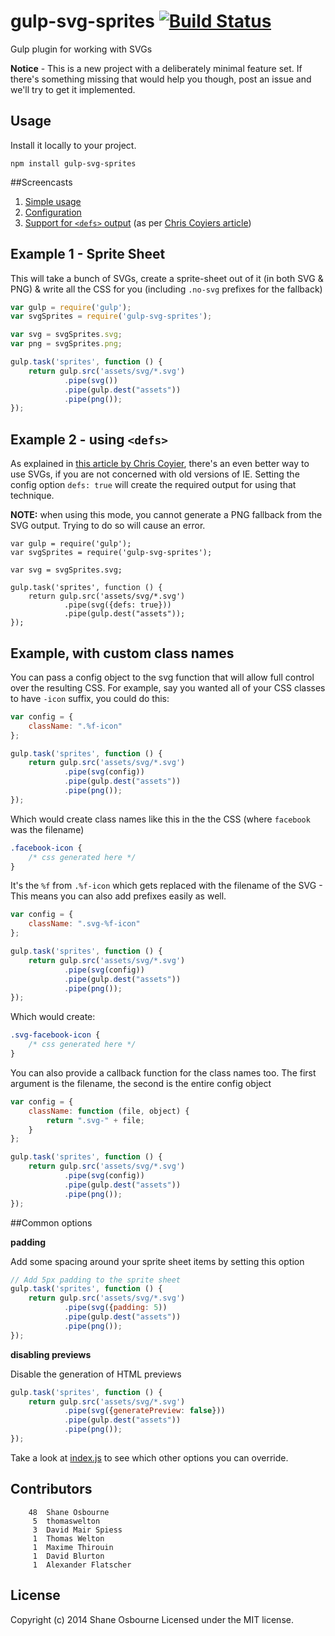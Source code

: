 # gulp-svg-sprites [![Build Status](https://travis-ci.org/shakyShane/gulp-svg-sprites.png?branch=master)](https://travis-ci.org/shakyShane/gulp-svg-sprites)

Gulp plugin for working with SVGs

**Notice** - This is a new project with a deliberately minimal feature set. If there's something missing that would help you though, post an issue
and we'll try to get it implemented.

## Usage
Install it locally to your project.

`npm install gulp-svg-sprites`

##Screencasts
1. [Simple usage](http://quick.as/ebeh4va)
2. [Configuration](http://quick.as/bdpiolw)
3. [Support for `<defs>` output](http://quick.as/3v0svmo) (as per [Chris Coyiers article](http://css-tricks.com/svg-sprites-use-better-icon-fonts/))

## Example 1 - Sprite Sheet
This will take a bunch of SVGs, create a sprite-sheet out of it (in both SVG & PNG) & write all the CSS for you (including `.no-svg` prefixes for the fallback)

```js
var gulp = require('gulp');
var svgSprites = require('gulp-svg-sprites');

var svg = svgSprites.svg;
var png = svgSprites.png;

gulp.task('sprites', function () {
    return gulp.src('assets/svg/*.svg')
            .pipe(svg())
            .pipe(gulp.dest("assets"))
            .pipe(png());
});
```

## Example 2 - using `<defs>`
As explained in [this article by Chris Coyier](http://css-tricks.com/svg-sprites-use-better-icon-fonts/), there's an even better way to use SVGs, if you are not concerned with old versions of IE.
Setting the config option `defs: true` will create the required output for using that technique.

**NOTE:** when using this mode, you cannot generate a PNG fallback from the SVG output. Trying to do so will cause an error.

```
var gulp = require('gulp');
var svgSprites = require('gulp-svg-sprites');

var svg = svgSprites.svg;

gulp.task('sprites', function () {
    return gulp.src('assets/svg/*.svg')
            .pipe(svg({defs: true}))
            .pipe(gulp.dest("assets"));
});
```


## Example, with custom class names

You can pass a config object to the svg function that will allow full control over the resulting CSS.
For example, say you wanted all of your CSS classes to have `-icon` suffix, you could do this:

```js
var config = {
    className: ".%f-icon"
};

gulp.task('sprites', function () {
    return gulp.src('assets/svg/*.svg')
            .pipe(svg(config))
            .pipe(gulp.dest("assets"))
            .pipe(png());
});
```

Which would create class names like this in the the CSS (where `facebook` was the filename)

```css
.facebook-icon {
	/* css generated here */
}
```

It's the `%f` from `.%f-icon` which gets replaced with the filename of the SVG - This means you can also add prefixes easily as well.

```js
var config = {
    className: ".svg-%f-icon"
};

gulp.task('sprites', function () {
    return gulp.src('assets/svg/*.svg')
            .pipe(svg(config))
            .pipe(gulp.dest("assets"))
            .pipe(png());
});
```

Which would create:

```css
.svg-facebook-icon {
	/* css generated here */
}
```

You can also provide a callback function for the class names too. The first argument is the filename, the second is the entire config object

```js
var config = {
    className: function (file, object) {
        return ".svg-" + file;
    }
};

gulp.task('sprites', function () {
    return gulp.src('assets/svg/*.svg')
            .pipe(svg(config))
            .pipe(gulp.dest("assets"))
            .pipe(png());
});
```


##Common options

**padding**

Add some spacing around your sprite sheet items by setting this option

```js
// Add 5px padding to the sprite sheet
gulp.task('sprites', function () {
    return gulp.src('assets/svg/*.svg')
            .pipe(svg({padding: 5))
            .pipe(gulp.dest("assets"))
            .pipe(png());
});
```

**disabling previews**

Disable the generation of HTML previews

```js
gulp.task('sprites', function () {
    return gulp.src('assets/svg/*.svg')
            .pipe(svg({generatePreview: false}))
            .pipe(gulp.dest("assets"))
            .pipe(png());
});
```

Take a look at [index.js](https://github.com/shakyShane/gulp-svg-sprites/blob/master/index.js#L15) to see which other options you can override.




## Contributors

```
    48	Shane Osbourne
     5	thomaswelton
     3	David Mair Spiess
     1	Thomas Welton
     1	Maxime Thirouin
     1	David Blurton
     1	Alexander Flatscher
```

## License
Copyright (c) 2014 Shane Osbourne
Licensed under the MIT license.
